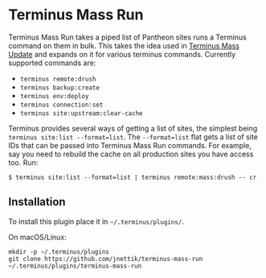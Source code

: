 # Terminus Mass Run

Terminus Mass Run takes a piped list of Pantheon sites runs a Terminus command on them in bulk. This takes the idea used in [Terminus Mass Update](https://github.com/pantheon-systems/terminus-mass-update) and expands on it for various terminus commands. Currently supported commands are:

* `terminus remote:drush`
* `terminus backup:create`
* `terminus env:deploy`
* `terminus connection:set`
* `terminus site:upstream:clear-cache`

Terminus provides several ways of getting a list of sites, the simplest being `terminus site:list --format=list`. The `--format=list` flat gets a list of site IDs that can be passed into Terminus Mass Run commands. For example, say you need to rebuild the cache on all production sites you have access too. Run:

```
$ terminus site:list --format=list | terminus remote:mass:drush -- cr
```

## Installation
To install this plugin place it in `~/.terminus/plugins/`.

On macOS/Linux:

```
mkdir -p ~/.terminus/plugins
git clone https://github.com/jnettik/terminus-mass-run ~/.terminus/plugins/terminus-mass-run
```
